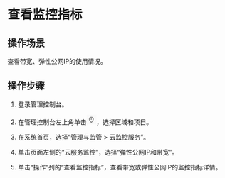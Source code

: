 # 查看监控指标<a name="vpc010013"></a>

## 操作场景<a name="section12997122513110"></a>

查看带宽、弹性公网IP的使用情况。

## 操作步骤<a name="section4462183911113"></a>

1.  登录管理控制台。


1.  在管理控制台左上角单击![](figures/icon-region.png)，选择区域和项目。
2.  在系统首页，选择“管理与监管 \> 云监控服务”。
3.  单击页面左侧的“云服务监控”，选择“弹性公网IP和带宽”。
4.  单击“操作”列的“查看监控指标”，查看带宽或弹性公网IP的监控指标详情。


